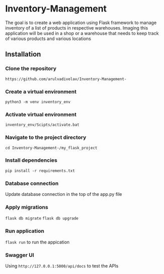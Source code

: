 # Inventory-Management
The goal is to create a web application using Flask framework to manage inventory of a 
list of products in respective warehouses. Imaging this application will be used in a 
shop or a warehouse that needs to keep track of various products and various locations

## Installation
### Clone the repository
```https://github.com/arulvadivelav/Inventory-Management-```

### Create a virtual environment
```python3 -m venv inventory_env```

### Activate virtual environment
```inventory_env/Scipts/activate.bat```

### Navigate to the project directory
```cd Inventory-Management-/my_flask_project```

### Install dependencies
```pip install -r requirements.txt```

### Database connection
Update database connection in the top of the app.py file

### Apply migrations
```flask db migrate```
```flask db upgrade```

### Run application
```flask run``` to run the appication

### Swagger UI
Using ```http://127.0.0.1:5000/api/docs``` to test the APIs